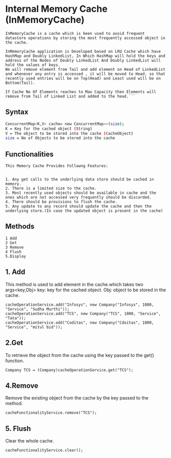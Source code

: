 # Internal Memory Cache (InMemoryCache)
```
InMemoryCache is a cache which is been used to avoid frequent datastore operations by storing the most frequently accessed object in the cache.

InMemoryCache application is Developed based on LRU Cache which have HashMap and Doubly LinkedList, In Which HashMap will hold the keys and address of the Nodes of Doubly LinkedList And Doubly LinkedList will hold the values of keys.
We will remove element from Tail and add element on Head of LinkedList and whenever any entry is accessed , it will be moved to Head. so that recently used entries will be on Top(Head) and Least used will be on Bottom(Tail).

If Cache No Of Elements reaches to Max Capacity then Elements will remove from Tail of Linked List and added to the head.```
```

## Syntax

```bash
ConcurrentMap<K,V> cache= new ConcurrentMap<>(size);
K = Key for the cached object (String)
V = The object to be stored into the cache (CacheObject)
size = No of Objects to be stored into the cache
```

## Functionalities
```
This Memory Cache Provides Followng Features:


1. Any get calls to the underlying data store should be cached in memory.
2. There is a limited size to the cache.
3. Most recently used objects should be available in cache and the ones which are not accessed very frequently should be discarded.
4. There should be provisions to flush the cache.
5. Any update to any record should update the cache and then the underlying store.(In case the updated object is present in the cache)
```

## Methods
```
1 Add
2 Get
3 Remove
4 Flush
5.Display
```

## 1. Add

 This method is used to add element in the cache.which takes two args<key,Obj> 
 key: key for the cached object.
 Obj: object to be stored in the cache.
 
```
cacheOperationService.add("Infosys", new Company("Infosys", 1000, "Service", "Sudha Murthi"));
cacheOperationService.add("TCS", new Company("TCS", 1000, "Service", "Tata"));
cacheOperationService.add("Coditas", new Company("Cdoitas", 1000, "Service", "mitul bid"));
```

## 2.Get
To retrieve the object from the cache using the key passed to the get() function.

```
Company TCS = (Company)cacheOperationService.get("TCS");
```
## 4.Remove
Remove the existing object from the cache by the key passed to the method.

```
cacheFunctionalityService.remove("TCS");
```
## 5. Flush
Clear the whole cache.

```
cacheFunctionalityService.clear();
```

